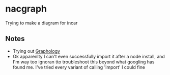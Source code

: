 # nacgraph

Trying to make a diagram for incar

## Notes

- Trying out [Graphology](https://graphology.github.io)
- Ok apparenlty I can't even successfully import it after a node install, and I'm way too ignoran tto troubleshoot this beyond what googling has found me. I've tried every variant of calling 'import' I could fine
